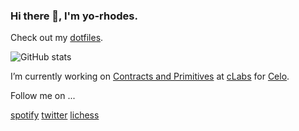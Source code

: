 ### Hi there 👋, I'm yo-rhodes. 

Check out my [dotfiles](https://github.com/yorhodes/dotfiles).

![GitHub stats](https://github-readme-stats.vercel.app/api?username=yorhodes&show_icons=true&theme=default&count_private=true)

I’m currently working on [Contracts and Primitives](https://github.com/orgs/celo-org/teams/cap) at [cLabs](https://clabs.co/) for [Celo](celo.org).

Follow me on ...

[spotify](https://open.spotify.com/user/1244236872) 
[twitter](https://twitter.com/yorhodes4)
[lichess](https://lichess.org/@/yorhodes4)
